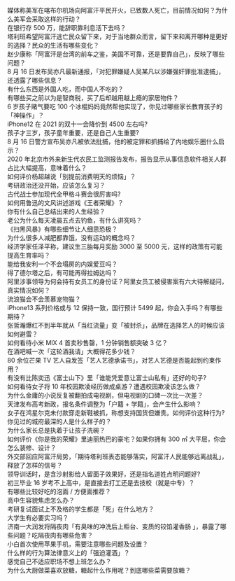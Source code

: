 媒体称美军在喀布尔机场向阿富汗平民开火，已致数人死亡，目前情况如何？为什么美军会采取这样的行动？  
在银行存 500 万，能辞职靠利息活下去吗？  
塔利班希望阿富汗逃亡民众留下来，对于当地群众而言，留下来和离开哪种是更好的选择？民众的生活有哪些变化？  
赵少康称「阿富汗是台湾的前车之鉴，美国不可靠，还是要靠自己」，反映了哪些问题？  
8 月 16 日发布吴亦凡最新通报，「对犯罪嫌疑人吴某凡以涉嫌强奸罪批准逮捕」，还透露了哪些信息？  
有什么东西是外国人吃，而中国人不吃的？  
有哪些买之前以为是智商税，买了后却越用越上瘾的家居物件？  
6 岁孩子赌气要吃 100 个冰棍妈妈竟然帮他实现了，你见过哪些家长教育孩子的「神操作」？  
iPhone12 在 2021 的双十一会降价到 4500 左右吗?  
孩子才三岁，孩子童年重要，还是自己人生重要?  
8 月 16 日警方宣布吴亦凡被依法批捕，他的被定罪和抓捕给了内地娱乐圈什么启示？  
2020 年北京市外来新生代农民工监测报告发布，报告显示从事信息软件相关人群占比大幅提高，意味着什么？  
如何评价杨超越说「别提前消费明天的烦恼」？  
考研政治还没开始，应该怎么复习？  
古代战士参加现代全甲格斗赛会很厉害吗?  
如何用鲁迅的文风讲述游戏《王者荣耀》？  
你有什么自己总结出来的人生经验？  
老公为什么每天凌晨五点去钓鱼，有什么讲究吗？  
《扫黑风暴》有哪些细节让人细思恐极？  
为什么很多人减肥都靠饿，没有运动的概念吗？  
经济学家任泽平称，建议生三胎每月奖励 3000 至 5000 元，这样的政策有可能提高生育率吗？  
能给我安利一个不会塌房的内娱爱豆吗？  
得了德尔塔之后，有可能再得拉姆达吗？  
阿里涉事领导为何会持有女员工的身份证？阿里女员工被侵害案有六大待解疑问，真实情况如何？  
流浪猫会不会羡慕宠物猫？  
iPhone13 系列价格或与 12 保持一致，国行预计 5499 起，你会入手吗？有哪些期待？  
张哲瀚爆红不到半年就从「当红流量」变「被封杀」，品牌在选择艺人的时候应该如何避雷？  
如何看待小米 MIX 4 首卖秒售罄，1 分钟销售额突破 3 亿？  
在酒吧喊一次「这轮酒我请」大概得花多少钱？  
80 余位芒果 TV 艺人自发签「艺人艺德承诺书」，对艺人艺德是否能起到约束作用？  
有没有比陈奕迅《富士山下》里「谁能凭爱意让富士山私有」还好的句子?  
如何看待女子将 10 年校园欺凌经历做成桌游？遭遇校园欺凌该怎么做？  
为什么金庸的小说反复被翻拍成电视剧，但电视剧的口碑一次比一次差？  
天津发布高考新政，报名条件调整为「户籍 + 学籍」，会产生什么影响？  
女子在鸿星尔克未付款穿走新鞋被抓，称想支持国货但嫌贵。如何评价这种行为?  
你见过的城府最深的人是什么样子的？  
为什么家长总是执着于让孩子洗碗？  
如何评价《你是我的荣耀》里迪丽热巴的豪宅？如果你拥有 300 ㎡ 大平层，你会怎么装修、设计？  
外交部回应阿富汗局势，「期待塔利班表态能够落实，阿富汗人民能够远离战乱」，释放了怎样的信号？  
领导训话时，是含沙射影给人留面子效果好，还是指名道姓点明问题好?  
初三毕业 16 岁考不上高中，是直接去打工还是去技校（就是中专）？  
有哪些比较好吃的泡面 / 方便面推荐？  
高中生容貌焦虑怎么办？  
考研复试面试上不及格的学生都是「死」在什么地方？  
大学生有必要实习吗？  
济南一大润发将隔夜肉「有臭味的冲洗后上柜台、变质的铰馅灌香肠 」，暴露了哪些问题？吃隔夜肉有哪些危害？  
小白首次使用苹果手机，需要注意哪些问题及设置？  
什么样的行为算法律意义上的「强迫灌酒」？  
感觉自己不适应职场不想上班怎么办？  
为什么大厨做菜喜欢放糖，糖起什么作用呢？到底哪些菜需要放糖？  
